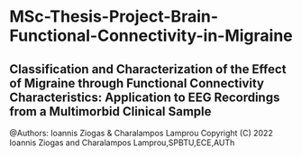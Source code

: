# MSc-Thesis-Project-Brain-Functional-Connectivity-in-Migraine
Classification and Characterization of the Effect of Migraine through Functional Connectivity Characteristics: Application to EEG  Recordings from a Multimorbid Clinical Sample  
----------------------------------------------------------------------------------------------------------------- 
@Authors: Ioannis Ziogas &amp; Charalampos Lamprou Copyright (C) 2022 Ioannis Ziogas and Charalampos Lamprou,SPBTU,ECE,AUTh
